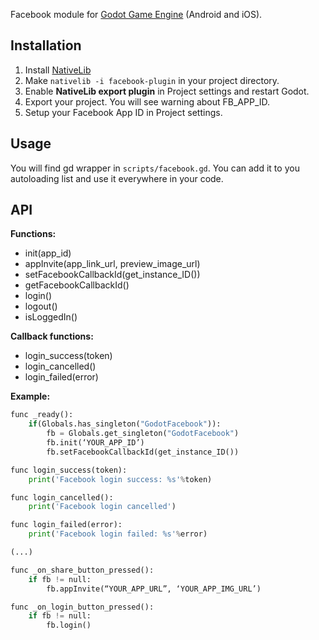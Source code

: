 Facebook module for [Godot Game Engine](http://godotengine.org/) (Android and iOS). 

## Installation

1. Install [NativeLib](https://github.com/DrMoriarty/nativelib-cli)
2. Make `nativelib -i facebook-plugin` in your project directory.
3. Enable **NativeLib export plugin** in Project settings and restart Godot.
3. Export your project. You will see warning about FB_APP_ID.
4. Setup your Facebook App ID in Project settings. 

## Usage

You will find gd wrapper in `scripts/facebook.gd`. You can add it to you autoloading list and use it everywhere in your code.

## API

**Functions:**
* init(app_id)
* appInvite(app_link_url, preview_image_url)
* setFacebookCallbackId(get_instance_ID())
* getFacebookCallbackId()
* login()
* logout()
* isLoggedIn()

**Callback functions:**
* login_success(token)
* login_cancelled()
* login_failed(error)

**Example:**
```python
func _ready():
    if(Globals.has_singleton("GodotFacebook")):
        fb = Globals.get_singleton("GodotFacebook")
        fb.init(‘YOUR_APP_ID’)
        fb.setFacebookCallbackId(get_instance_ID())

func login_success(token):
    print('Facebook login success: %s'%token)

func login_cancelled():
    print('Facebook login cancelled')

func login_failed(error):
    print('Facebook login failed: %s'%error)

(...)

func _on_share_button_pressed():
    if fb != null:
        fb.appInvite(“YOUR_APP_URL”, ‘YOUR_APP_IMG_URL’)

func _on_login_button_pressed():
    if fb != null:
        fb.login()
```        

